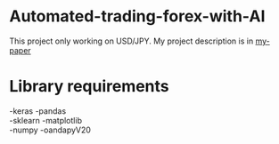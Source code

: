 # Automated-trading-forex-with-AI
This project only working on USD/JPY.
My project description is in 
[my-paper](https://github.com/WatsaponJangsanit/Automated-trading-forex-with-AI/blob/master/my-paper.md)



# Library requirements
  -keras    -pandas  
  -sklearn  -matplotlib  
  -numpy    -oandapyV20  

